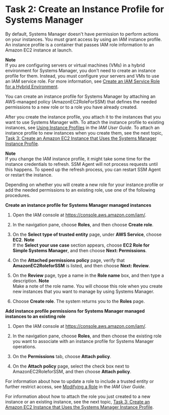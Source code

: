 # Task 2: Create an Instance Profile for Systems Manager<a name="sysman-configuring-access-role"></a>

By default, Systems Manager doesn't have permission to perform actions on your instances\. You must grant access by using an IAM instance profile\. An instance profile is a container that passes IAM role information to an Amazon EC2 instance at launch\. 

**Note**  
If you are configuring servers or virtual machines \(VMs\) in a hybrid environment for Systems Manager, you don't need to create an instance profile for them\. Instead, you must configure your servers and VMs to use an IAM service role\. For more information, see [Create an IAM Service Role for a Hybrid Environment](sysman-service-role.md)\.

You can create an instance profile for Systems Manager by attaching an AWS\-managed policy \(AmazonEC2RoleForSSM\) that defines the needed permissions to a new role or to a role you have already created\.

After you create the instance profile, you attach it to the instances that you want to use Systems Manager with\. To attach the instance profile to existing instances, see [Using Instance Profiles](https://docs.aws.amazon.com/IAM/latest/UserGuide/id_roles_use_switch-role-ec2_instance-profiles.html) in the *IAM User Guide*\. To attach an instance profile to new instances when you create them, see the next topic, [Task 3: Create an Amazon EC2 Instance that Uses the Systems Manager Instance Profile](sysman-create-instance-with-role.md)\.

**Note**  
If you change the IAM instance profile, it might take some time for the instance credentials to refresh\. SSM Agent will not process requests until this happens\. To speed up the refresh process, you can restart SSM Agent or restart the instance\. 

Depending on whether you will create a new role for your instance profile or add the needed permissions to an existing role, use one of the following procedures\.<a name="setup-instance-profile-managed-policy"></a>

**Create an instance profile for Systems Manager managed instances**

1. Open the IAM console at [https://console\.aws\.amazon\.com/iam/](https://console.aws.amazon.com/iam/)\.

1. In the navigation pane, choose **Roles**, and then choose **Create role**\.

1. On the **Select type of trusted entity** page, under **AWS Service**, choose **EC2**\.
**Note**  
If the **Select your use case** section appears, choose **EC2 Role for Simple Systems Manager**, and then choose **Next: Permissions**\.

1. On the **Attached permissions policy** page, verify that **AmazonEC2RoleforSSM** is listed, and then choose **Next: Review**\. 

1. On the **Review** page, type a name in the **Role name** box, and then type a description\.
**Note**  
Make a note of the role name\. You will choose this role when you create new instances that you want to manage by using Systems Manager\.

1. Choose **Create role**\. The system returns you to the **Roles** page\.<a name="setup-instance-profile-custom-policy"></a>

**Add instance profile permissions for Systems Manager managed instances to an existing role**

1. Open the IAM console at [https://console\.aws\.amazon\.com/iam/](https://console.aws.amazon.com/iam/)\.

1. In the navigation pane, choose **Roles**, and then choose the existing role you want to associate with an instance profile for Systems Manager operations\.

1. On the **Permissions** tab, choose **Attach policy**\.

1. On the **Attach policy** page, select the check box next to AmazonEC2RoleforSSM, and then choose **Attach policy**\.

For information about how to update a role to include a trusted entity or further restrict access, see [Modifying a Role](https://docs.aws.amazon.com/IAM/latest/UserGuide/id_roles_manage_modify.html) in the *IAM User Guide*\. 

For information about how to attach the role you just created to a new instance or an existing instance, see the next topic, [Task 3: Create an Amazon EC2 Instance that Uses the Systems Manager Instance Profile](sysman-create-instance-with-role.md)\.